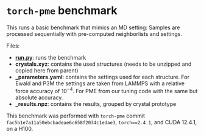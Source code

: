 # `torch-pme` benchmark

This runs a basic benchmark that mimics an MD setting: Samples are processed sequentially with pre-computed neighborlists and settings. 

Files:

- **[run.py](run.py)**: runs the benchmark
- **crystals.xyz**: contains the used structures (needs to be unzipped and copied here from parent)
- **_parameters.yaml**: contains the settings used for each structure. For Ewald and P3M the
  settings are taken from LAMMPS with a relative force accuracy of $10^{-4}$. For PME
  from our tuning code with the same but absolute accuracy.
- **_results.npz**: contains the results, grouped by crystal prototype

This benchmark was performed with `torch-pme` commit `fac5b1e7a11a50ebcbadeae6c658f2034c1edae3`, `torch==2.4.1`, and CUDA 12.4.1, on a H100.
